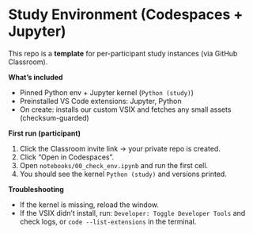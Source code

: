 # Study Environment (Codespaces + Jupyter)

This repo is a **template** for per-participant study instances (via GitHub Classroom).

**What’s included**
- Pinned Python env + Jupyter kernel (`Python (study)`)
- Preinstalled VS Code extensions: Jupyter, Python
- On create: installs our custom VSIX and fetches any small assets (checksum-guarded)

**First run (participant)**
1. Click the Classroom invite link → your private repo is created.
2. Click “Open in Codespaces”.
3. Open `notebooks/00_check_env.ipynb` and run the first cell.
4. You should see the kernel `Python (study)` and versions printed.

**Troubleshooting**
- If the kernel is missing, reload the window.
- If the VSIX didn’t install, run: `Developer: Toggle Developer Tools` and check logs, or `code --list-extensions` in the terminal.


